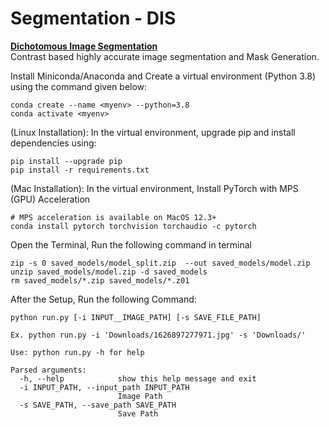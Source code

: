 # Segmentation - DIS 
[**Dichotomous Image Segmentation**](https://arxiv.org/abs/2203.03041)<br>
Contrast based highly accurate image segmentation and Mask Generation.

Install Miniconda/Anaconda and Create a virtual environment (Python 3.8) using the command given below:
```
conda create --name <myenv> --python=3.8
conda activate <myenv> 
```
(Linux Installation): In the virtual environment, upgrade pip and install dependencies using:
```
pip install --upgrade pip
pip install -r requirements.txt
```
(Mac Installation): In the virtual environment, Install PyTorch with MPS (GPU) Acceleration
```
# MPS acceleration is available on MacOS 12.3+
conda install pytorch torchvision torchaudio -c pytorch
```

Open the Terminal, Run the following command in terminal
```
zip -s 0 saved_models/model_split.zip  --out saved_models/model.zip
unzip saved_models/model.zip -d saved_models
rm saved_models/*.zip saved_models/*.z01
```

After the Setup, Run the following Command:
```
python run.py [-i INPUT__IMAGE_PATH] [-s SAVE_FILE_PATH]

Ex. python run.py -i 'Downloads/1626897277971.jpg' -s 'Downloads/'

Use: python run.py -h for help

Parsed arguments:
  -h, --help            show this help message and exit
  -i INPUT_PATH, --input_path INPUT_PATH
                        Image Path
  -s SAVE_PATH, --save_path SAVE_PATH
                        Save Path
```